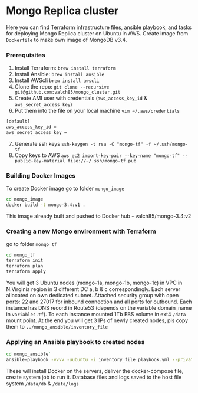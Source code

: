 # Mongo Replica cluster 
Here you can find Terraform infrastructure files, ansible playbook, and tasks for deploying Mongo Replica cluster on Ubuntu in AWS. 
Create image from `Dockerfile` to make own image of MongoDB v3.4.


### Prerequisites

1. Install Terraform: `brew install terraform`
1. Install Ansible: `brew install ansible`
2. Install AWScli `brew install awscli`
1. Clone the repo: `git clone --recursive git@github.com:valch85/mongo_cluster.git`
2. Create AMI user with credentials (`aws_access_key_id` & `aws_secret_access_key`)
3. Put them into the file on your local machine `vim ~/.aws/credentials`

```bash
[default]
aws_access_key_id = 
aws_secret_access_key = 
```
7. Generate ssh keys `ssh-keygen -t rsa -C "mongo-tf" -f ~/.ssh/mongo-tf`
8. Copy keys to AWS `aws ec2 import-key-pair --key-name "mongo-tf" --public-key-material file://~/.ssh/mongo-tf.pub`

### Building Docker Images

To create Docker image go to folder `mongo_image`

```bash
cd mongo_image 
docker build -t mongo-3.4:v1 .
```
This image already built and pushed to Docker hub - valch85/mongo-3.4:v2

### Creating a new Mongo environment with Terraform
go to folder `mongo_tf`

```bash
cd mongo_tf 
terraform init
terraform plan
terraform apply
```
You will get 3 Ubuntu nodes (mongo-1a, mongo-1b, mongo-1c) in VPC in N.Virginia region in 3 different DC a, b & c correspondingly. Each server allocated on own dedicated subnet. Attached security group with open ports: 22 and 27017 for inbound connection and all ports for outbound. Each instance has DNS record in Route53 (depends on the variable domain_name in `variables.tf`). To each instance mounted 1Tb EBS volume in ext4 `/data` mount point. At the end you will get 3 IPs of newly created nodes, pls copy them to `../mongo_ansible/inventory_file`

### Applying an Ansible playbook to created nodes

```bash
cd mongo_ansible`
ansible-playbook -vvvv -uubuntu -i inventory_file playbook.yml --private-key=~/.ssh/mongo-tf
```

These will install Docker on the servers, deliver the docker-compose file, create system job to run it. Database files and logs saved to the host file system `/data/db` & `/data/logs`
